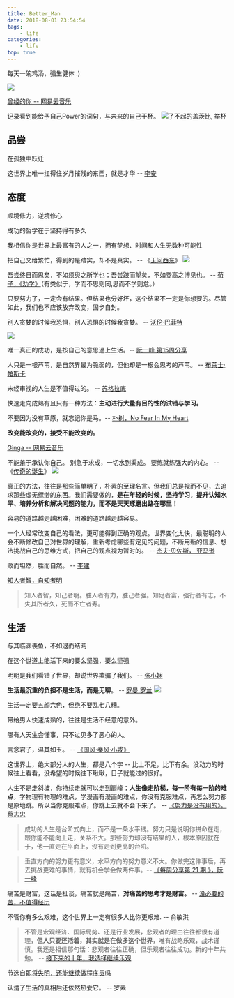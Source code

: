 ```yaml
---
title: Better_Man
date: 2018-08-01 23:54:54
tags:
    - life
categories: 
    - life
top: true
---
```


每天一碗鸡汤，强生健体 :)

![](https://gss0.bdstatic.com/94o3dSag_xI4khGkpoWK1HF6hhy/baike/c0%3Dbaike80%2C5%2C5%2C80%2C26/sign=46fc9b94b51c8701c2bbbab44616f54a/00e93901213fb80e136344a730d12f2eb938940b.jpg)

[曾经的你 -- 网易云音乐](https://music.163.com/#/song?id=167975)

<!--more-->

记录看到能给予自己Power的词句，与未来的自己干杯。
![了不起的盖茨比, 举杯](https://timgsa.baidu.com/timg?image&quality=80&size=b9999_10000&sec=1533150875649&di=4f13323ee04bec1e72b5bf74478d10bb&imgtype=0&src=http%3A%2F%2Fwww.cssn.cn%2Fst%2Fst_zpwht%2F201411%2FW020141123799706038347.png)

## 品尝

在孤独中跃迁

这世界上唯一扛得住岁月摧残的东西，就是才华 -- [李安](https://baike.baidu.com/item/%E6%9D%8E%E5%AE%89/16812?fr=aladdin)

## 态度

顺境修力，逆境修心

成功的哲学在于坚持得有多久

我相信你是世界上最富有的人之一，拥有梦想、时间和人生无数种可能性

把自己交给繁忙，得到的是踏实，却不是真实。 -- 《[无问西东](https://baike.baidu.com/item/%E6%97%A0%E9%97%AE%E8%A5%BF%E4%B8%9C/1743189?fr=aladdin)》
![](https://gss0.bdstatic.com/-4o3dSag_xI4khGkpoWK1HF6hhy/baike/c0%3Dbaike150%2C5%2C5%2C150%2C50/sign=b2fe4255c01349546a13e0363727f93d/d000baa1cd11728bab3176f6c3fcc3cec2fd2cc2.jpg)

吾尝终日而思矣，不如须臾之所学也；吾尝跂而望矣，不如登高之博见也。 -- [荀子，《劝学》](https://baike.baidu.com/item/%E5%8A%9D%E5%AD%A6/1055?fr=aladdin)（有类似于，学而不思则罔,思而不学则怠。）

只要努力了，一定会有结果。但结果也分好坏，这个结果不一定是你想要的。尽管如此，我们也不应该放弃改变，固步自封。

别人贪婪的时候我恐惧，别人恐惧的时候我贪婪。 -- [沃伦·巴菲特](https://baike.baidu.com/item/%E6%B2%83%E4%BC%A6%C2%B7%E5%B7%B4%E8%8F%B2%E7%89%B9/472378?fromtitle=%E5%B7%B4%E8%8F%B2%E7%89%B9&fromid=215648&fr=aladdin)

![](https://gss2.bdstatic.com/9fo3dSag_xI4khGkpoWK1HF6hhy/baike/c0%3Dbaike150%2C5%2C5%2C150%2C50/sign=64e7757bdb160924c828aa49b56e5e9f/1f178a82b9014a9024195490a2773912b31beefc.jpg)

唯一真正的成功，是按自己的意思過上生活。-- [阮一峰 第15周分享](http://www.ruanyifeng.com/blog/2018/07/weekly-issue-15.html)


人只是一根芦苇，是自然界最为脆弱的，但他却是一根会思考的芦苇。 -- [布莱士·帕斯卡](https://baike.baidu.com/item/%E5%B8%83%E8%8E%B1%E5%A3%AB%C2%B7%E5%B8%95%E6%96%AF%E5%8D%A1/8791342?fromtitle=%E5%B8%95%E6%96%AF%E5%8D%A1&fromid=5464)

未经审视的人生是不值得过的。 -- [苏格拉底](https://baike.baidu.com/item/%E8%8B%8F%E6%A0%BC%E6%8B%89%E5%BA%95/12690?fr=aladdin)

快速走向成熟有且只有一种方法：**主动进行大量有目的性的试错与学习。**

不要因为没有草原，就忘记你是马。-- [朴树，No Fear In My Heart](https://baike.baidu.com/item/No%20Fear%20In%20My%20Heart/20864952?fr=aladdin)

**改变能改变的，接受不能改变的。**

[Ginga -- 网易云音乐](https://music.163.com/#/song?id=418532318)

不能羞于承认你自己。
别急于求成，一切水到渠成。
要练就练强大的内心。 -- 《[传奇的诞生](https://baike.baidu.com/item/%E4%BC%A0%E5%A5%87%E7%9A%84%E8%AF%9E%E7%94%9F/22822757?fr=aladdin&fromtitle=%E8%B4%9D%E5%88%A9%EF%BC%9A%E4%BC%A0%E5%A5%87%E7%9A%84%E8%AF%9E%E7%94%9F&fromid=19874519)》
![](https://gss3.bdstatic.com/7Po3dSag_xI4khGkpoWK1HF6hhy/baike/c0%3Dbaike933%2C5%2C5%2C933%2C330/sign=01382c29bb003af359b7d4325443ad39/21a4462309f79052afc98b1e01f3d7ca7bcbd538.jpg)

真正的方法，往往是那些简单明了，朴素的至理名言。但我们总是视而不见，去追求那些虚无缥缈的东西。我们需要做的，**是在年轻的时候，坚持学习，提升认知水平、培养分析和解决问题的能力，而不是天天琢磨出路在哪里！**

容易的道路越走越困难，困难的道路越走越容易。

一个人经常改变自己的看法，更可能得到正确的观点。世界变化太快，最聪明的人会不断修改自己对世界的理解，重新考虑哪些有定见的问题，不断用新的信息、想法挑战自己的思维方式，把自己的观点视为暂时的。 -- [杰夫·贝佐斯， 亚马逊](https://baike.baidu.com/item/%E6%9D%B0%E5%A4%AB%C2%B7%E8%B4%9D%E4%BD%90%E6%96%AF/8375177?fr=aladdin)

败而坦然，胜而自然。 -- [李建](https://www.iqiyi.com/v_19rr579bo4.html)

[知人者智，自知者明](https://baike.baidu.com/item/%E7%9F%A5%E4%BA%BA%E8%80%85%E6%99%BA%EF%BC%8C%E8%87%AA%E7%9F%A5%E8%80%85%E6%98%8E/4367682?fr=aladdin)

>知人者智，知己者明。胜人者有力，胜己者强。知足者富，强行者有志，不失其所者久，死而不亡者寿。

## 生活

与其临渊羡鱼，不如退而结网

在这个世道上能活下来的要么坚强，要么坚强

明明是我们看错了世界，却说世界欺骗了我们。 -- [张小娴](https://baike.baidu.com/item/%E5%BC%A0%E5%B0%8F%E5%A8%B4/201628?fr=aladdin)

**生活最沉重的负担不是生活，而是无聊**。 -- [罗曼.罗兰](https://baike.baidu.com/item/%E7%BD%97%E6%9B%BC%C2%B7%E7%BD%97%E5%85%B0/802941?fromtitle=%E7%BD%97%E6%9B%BC%E7%BD%97%E5%85%B0&fromid=1062483&fr=aladdin)
![](https://gss2.bdstatic.com/9fo3dSag_xI4khGkpoWK1HF6hhy/baike/c0%3Dbaike92%2C5%2C5%2C92%2C30/sign=162842ab1f950a7b613846966bb809bc/4ec2d5628535e5ddbd31bc4274c6a7efce1b6209.jpg)

生活一定要五颜六色，但绝不要乱七八糟。

带给男人快速成熟的，往往是生活不经意的意外。

哪有人天生会懂事，只不过见多了恶心的人。

言念君子，温其如玉。 -- [《国风·秦风·小戎》](https://baike.baidu.com/item/%E5%9B%BD%E9%A3%8E%C2%B7%E7%A7%A6%E9%A3%8E%C2%B7%E5%B0%8F%E6%88%8E/2687122)

这世界上，绝大部分人的人生，都是八个字 -- 比上不足，比下有余。没动力的时候往上看看，没希望的时候往下瞅瞅，日子就能过的很好。

人生不是走斜坡，你持续走就可以走到巅峰；**人生像走阶梯，每一阶有每一阶的难点**，学物理有物理的难点，学漫画有漫画的难点，你没有克服难点，再怎么努力都是原地跳。所以当你克服难点，你跳上去就不会下来了。
-- [《努力是没有用的》，蔡志忠](https://www.yuque.com/book-academy/share/shp7tu)

>成功的人生是台阶式向上，而不是一条水平线。努力只是说明你拼命在走，跟你能不能向上走，关系不大。那些努力却没有结果的人，根本原因就在于，他一直走在平面上，没有走到更高的台阶。 

>垂直方向的努力更有意义，水平方向的努力意义不大。你做完这件事后，再去挑战更难的事情，就有机会学会做两件事。-- [《每周分享第 21 期 》，阮一峰](http://www.ruanyifeng.com/blog/2018/09/weekly-issue-21.html)

痛苦是财富，这话是扯谈，痛苦就是痛苦，**对痛苦的思考才是财富。** -- [没必要的苦，不值得经历](https://www.yuque.com/book-academy/share/paglv3)

不管你有多么艰难，这个世界上一定有很多人比你更艰难. -- 俞敏洪

>不管是宏观经济、国际局势、还是行业发展，悲观者的理由往往都很有道理，**但人只要还活着，其实就是在做多这个世界**，唯有战略乐观，战术谨慎。我还是相信那句话：悲观者往往正确，但乐观者往往成功。新的十年共勉。
-- [接下来的十年，我选择继续乐观](https://zhuanlan.zhihu.com/p/100100757)

节选自[即将失明，还能继续做程序员吗 ](https://geekplux.com/2020/04/20/a-software-engineer-going-blind)

认清了生活的真相后还依然热爱它。 -- 罗素

